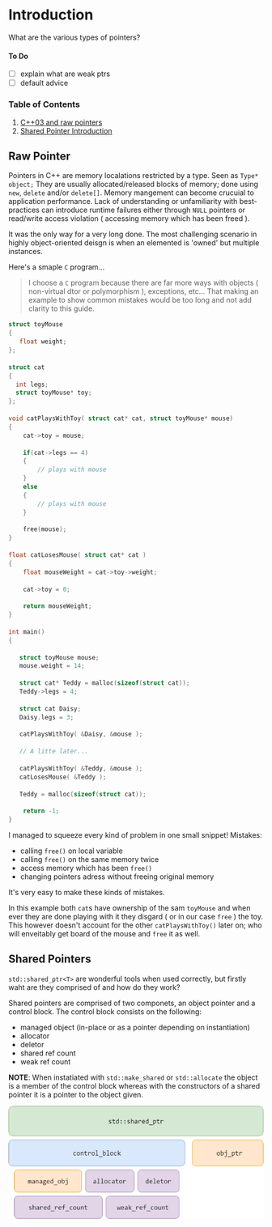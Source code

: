# Introduction
What are the various types of pointers?

#### To Do
- [ ] explain what are weak ptrs
- [ ] default advice

### Table of Contents
1. [C++03 and raw pointers](Raw-Pointer)
2. [Shared Pointer Introduction](Shared-Pointers)

## Raw Pointer
Pointers in C++ are memory localations restricted by a type. Seen as `Type* object;` They are usually allocated/released blocks of memory; done using `new`, `delete` and/or `delete[]`. Memory mangement can become crucuial to application performance. Lack of understanding or unfamiliarity with best-practices can introduce runtime failures either through `NULL` pointers or read/write access violation ( accessing memory which has been freed ).

It was the only way for a very long done. The most challenging scenario in highly object-oriented deisgn is when an elemented is 'owned' but multiple instances.

Here's a smaple `C` program...
> I choose a `C` program because there are far more ways with objects ( non-virtual dtor or polymorphism ), exceptions, etc... That making an example to show common mistakes would be too long and not add clarity to this guide.

```c
struct toyMouse
{
   float weight;
};

struct cat
{
  int legs;
  struct toyMouse* toy;
};

void catPlaysWithToy( struct cat* cat, struct toyMouse* mouse)
{
    cat->toy = mouse;
    
    if(cat->legs == 4)
    {
        // plays with mouse
    }
    else
    {
        // plays with mouse
    }
    
    free(mouse);
}

float catLosesMouse( struct cat* cat )
{
    float mouseWeight = cat->toy->weight;
    
    cat->toy = 0;
    
    return mouseWeight;
}

int main()
{
   
   struct toyMouse mouse;
   mouse.weight = 14;
      
   struct cat* Teddy = malloc(sizeof(struct cat));
   Teddy->legs = 4;
   
   struct cat Daisy;
   Daisy.legs = 3;
   
   catPlaysWithToy( &Daisy, &mouse );
   
   // A litte later...
   
   catPlaysWithToy( &Teddy, &mouse );
   catLosesMouse( &Teddy );
   
   Teddy = malloc(sizeof(struct cat));
   
    return -1;
}
```

I managed to squeeze every kind of problem in one small snippet! Mistakes:
- calling `free()` on local variable
- calling `free()` on the same memory twice
- access memory which has been `free()`
- changing pointers adress without freeing original memory

It's very easy to make these kinds of mistakes. 

In this example both `cat`s have ownership of the sam `toyMouse` and when ever they are done playing with it they disgard ( or in our case `free` ) the toy. This however doesn't account for the other `catPlaysWithToy()` later on; who will enveitably get board of the mouse and `free` it as well.

## Shared Pointers
`std::shared_ptr<T>` are wonderful tools when used correctly, but firstly waht are they comprised of and how do they work?

Shared pointers are comprised of two componets, an object pointer and a control block. The control block consists on the following:
- managed object (in-place or as a pointer depending on instantiation)
- allocator
- deletor
- shared ref count
- weak ref count

 **NOTE**: When instatiated with `std::make_shared` or `std::allocate` the object is a member of the control block whereas with the constructors of a shared pointer it is a pointer to the object given.
 
<p align="center"><img src ="https://github.com/prince-chrismc/Shared-Ptr/blob/master/Docs/Images/shared_ptr_diagram.png" /></p>
 
